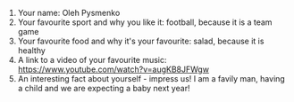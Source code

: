    1. Your name: Oleh Pysmenko
   2. Your favourite sport and why you like it: football, because it is a team game
   3. Your favourite food and why it's your favourite: salad, because it is healthy
   4. A link to a video of your favourite music: https://www.youtube.com/watch?v=augKB8JFWgw
   5. An interesting fact about yourself - impress us! I am a favily man, having a child and we are expecting a baby next year!